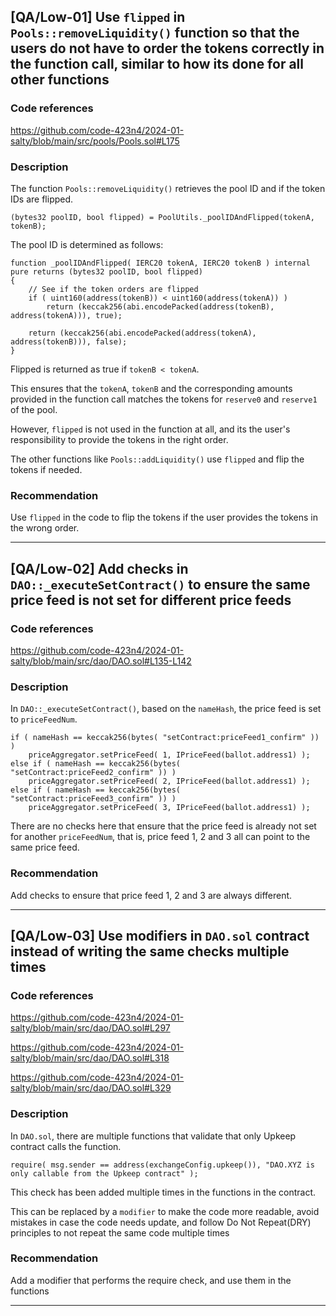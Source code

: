## [QA/Low-01] Use `flipped` in `Pools::removeLiquidity()` function so that the users do not have to order the tokens correctly in the function call, similar to how its done for all other functions

### Code references

https://github.com/code-423n4/2024-01-salty/blob/main/src/pools/Pools.sol#L175

### Description
The function `Pools::removeLiquidity()` retrieves the pool ID and if the token IDs are flipped.

```solidity
(bytes32 poolID, bool flipped) = PoolUtils._poolIDAndFlipped(tokenA, tokenB);
```

The pool ID is determined as follows:

```solidity
function _poolIDAndFlipped( IERC20 tokenA, IERC20 tokenB ) internal pure returns (bytes32 poolID, bool flipped)
{
    // See if the token orders are flipped
    if ( uint160(address(tokenB)) < uint160(address(tokenA)) )
        return (keccak256(abi.encodePacked(address(tokenB), address(tokenA))), true);

    return (keccak256(abi.encodePacked(address(tokenA), address(tokenB))), false);
}
```

Flipped is returned as true if `tokenB < tokenA`.

This ensures that the `tokenA`, `tokenB` and the corresponding amounts provided in the function call matches the tokens for `reserve0` and `reserve1` of the pool.

However, `flipped` is not used in the function at all, and its the user's responsibility to provide the tokens in the right order.

The other functions like `Pools::addLiquidity()` use `flipped` and flip the tokens if needed.

### Recommendation

Use `flipped` in the code to flip the tokens if the user provides the tokens in the wrong order.

---

## [QA/Low-02] Add checks in `DAO::_executeSetContract()` to ensure the same price feed is not set for different price feeds

### Code references

https://github.com/code-423n4/2024-01-salty/blob/main/src/dao/DAO.sol#L135-L142

### Description

In `DAO::_executeSetContract()`, based on the `nameHash`, the price feed is set to `priceFeedNum`.

```solidity
if ( nameHash == keccak256(bytes( "setContract:priceFeed1_confirm" )) )
    priceAggregator.setPriceFeed( 1, IPriceFeed(ballot.address1) );
else if ( nameHash == keccak256(bytes( "setContract:priceFeed2_confirm" )) )
    priceAggregator.setPriceFeed( 2, IPriceFeed(ballot.address1) );
else if ( nameHash == keccak256(bytes( "setContract:priceFeed3_confirm" )) )
    priceAggregator.setPriceFeed( 3, IPriceFeed(ballot.address1) );
```

There are no checks here that ensure that the price feed is already not set for another `priceFeedNum`, that is, price feed 1, 2 and 3 all can point to the same price feed.

### Recommendation

Add checks to ensure that price feed 1, 2 and 3 are always different.

---

## [QA/Low-03] Use modifiers in `DAO.sol` contract instead of writing the same checks multiple times

### Code references

https://github.com/code-423n4/2024-01-salty/blob/main/src/dao/DAO.sol#L297

https://github.com/code-423n4/2024-01-salty/blob/main/src/dao/DAO.sol#L318

https://github.com/code-423n4/2024-01-salty/blob/main/src/dao/DAO.sol#L329

### Description

In `DAO.sol`, there are multiple functions that validate that only Upkeep contract calls the function.

```solidity
require( msg.sender == address(exchangeConfig.upkeep()), "DAO.XYZ is only callable from the Upkeep contract" );
```

This check has been added multiple times in the functions in the contract.

This can be replaced by a `modifier` to make the code more readable, avoid mistakes in case the code needs update, and follow Do Not Repeat(DRY) principles to not repeat the same code multiple times

### Recommendation

Add a modifier that performs the require check, and use them in the functions

---